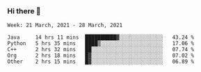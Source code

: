 ### Hi there 👋

<!--START_SECTION:waka-->
```text
Week: 21 March, 2021 - 28 March, 2021

Java     14 hrs 11 mins  ██████████▓░░░░░░░░░░░░░░   43.24 % 
Python   5 hrs 35 mins   ████▒░░░░░░░░░░░░░░░░░░░░   17.06 % 
C++      2 hrs 32 mins   ██░░░░░░░░░░░░░░░░░░░░░░░   07.74 % 
Org      2 hrs 18 mins   █▓░░░░░░░░░░░░░░░░░░░░░░░   07.02 % 
Other    2 hrs 15 mins   █▓░░░░░░░░░░░░░░░░░░░░░░░   06.89 % 
```
<!--END_SECTION:waka-->

<!--
**yqmmm/yqmmm** is a ✨ _special_ ✨ repository because its `README.md` (this file) appears on your GitHub profile.

Here are some ideas to get you started:

- 🔭 I’m currently working on ...
- 🌱 I’m currently learning ...
- 👯 I’m looking to collaborate on ...
- 🤔 I’m looking for help with ...
- 💬 Ask me about ...
- 📫 How to reach me: ...
- 😄 Pronouns: ...
- ⚡ Fun fact: ...
-->

